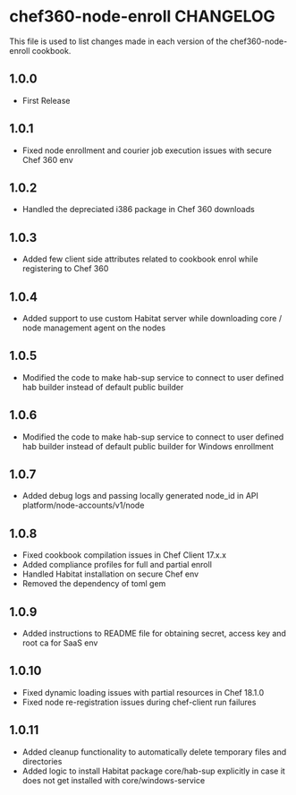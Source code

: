 # chef360-node-enroll CHANGELOG

This file is used to list changes made in each version of the chef360-node-enroll cookbook.

## 1.0.0

- First Release

## 1.0.1

- Fixed node enrollment and courier job execution issues with secure Chef 360 env

## 1.0.2

- Handled the depreciated i386 package in Chef 360 downloads 

## 1.0.3

- Added few client side attributes related to cookbook enrol while registering to Chef 360

## 1.0.4

- Added support to use custom Habitat server while downloading core / node management agent on the nodes

## 1.0.5

- Modified the code to make hab-sup service to connect to user defined hab builder instead of default public builder

## 1.0.6

- Modified the code to make hab-sup service to connect to user defined hab builder instead of default public builder for Windows enrollment

## 1.0.7

- Added debug logs and passing locally generated node_id in API platform/node-accounts/v1/node

## 1.0.8

- Fixed cookbook compilation issues in Chef Client 17.x.x
- Added compliance profiles for full and partial enroll
- Handled Habitat installation on secure Chef env
- Removed the dependency of toml gem

## 1.0.9

- Added instructions to README file for obtaining secret, access key and root ca for SaaS env

## 1.0.10

- Fixed dynamic loading issues with partial resources in Chef 18.1.0
- Fixed node re-registration issues during chef-client run failures

## 1.0.11
- Added cleanup functionality to automatically delete temporary files and directories
- Added logic to install Habitat package core/hab-sup explicitly in case it does not get installed with core/windows-service